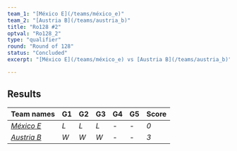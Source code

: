 ```yaml
---
team_1: "[México E](/teams/méxico_e)"
team_2: "[Austria B](/teams/austria_b)"
title: "Ro128 #2"
optval: "Ro128_2"
type: "qualifier"
round: "Round of 128"
status: "Concluded"
excerpt: "[México E](/teams/méxico_e) vs [Austria B](/teams/austria_b)"

---
```

## Results

| Team names | G1 | G2 | G3 | G4 | G5 | Score |
| -- | -- | -- | -- | -- | -- | -- |
| *[México E](/teams/méxico_e)* | *L* | *L* | *L* | *-* | *-* | *0* |
| *[Austria B](/teams/austria_b)* | *W* | *W* | *W* | *-* | *-* | *3* |
